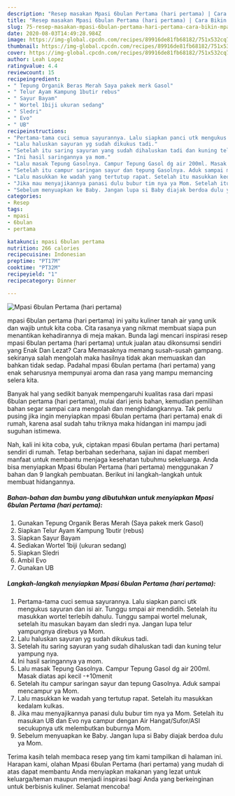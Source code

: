 ```yaml
---
description: "Resep masakan Mpasi 6bulan Pertama (hari pertama) | Cara Bikin Mpasi 6bulan Pertama (hari pertama) Yang Lezat"
title: "Resep masakan Mpasi 6bulan Pertama (hari pertama) | Cara Bikin Mpasi 6bulan Pertama (hari pertama) Yang Lezat"
slug: 75-resep-masakan-mpasi-6bulan-pertama-hari-pertama-cara-bikin-mpasi-6bulan-pertama-hari-pertama-yang-lezat
date: 2020-08-03T14:49:28.984Z
image: https://img-global.cpcdn.com/recipes/89916de81fb68182/751x532cq70/mpasi-6bulan-pertama-hari-pertama-foto-resep-utama.jpg
thumbnail: https://img-global.cpcdn.com/recipes/89916de81fb68182/751x532cq70/mpasi-6bulan-pertama-hari-pertama-foto-resep-utama.jpg
cover: https://img-global.cpcdn.com/recipes/89916de81fb68182/751x532cq70/mpasi-6bulan-pertama-hari-pertama-foto-resep-utama.jpg
author: Leah Lopez
ratingvalue: 4.4
reviewcount: 15
recipeingredient:
- " Tepung Organik Beras Merah Saya pakek merk Gasol"
- " Telur Ayam Kampung 1butir rebus"
- " Sayur Bayam"
- " Wortel 1biji ukuran sedang"
- " Sledri"
- " Evo"
- " UB"
recipeinstructions:
- "Pertama-tama cuci semua sayurannya. Lalu siapkan panci utk mengukus sayuran dan isi air. Tunggu smpai air mendidih. Setelah itu masukkan wortel terlebih dahulu. Tunggu sampai wortel melunak, setelah itu masukan bayam dan sledri nya. Jangan lupa telur yampungnya direbus ya Mom."
- "Lalu haluskan sayuran yg sudah dikukus tadi."
- "Setelah itu saring sayuran yang sudah dihaluskan tadi dan kuning telur yampung nya."
- "Ini hasil saringannya ya mom."
- "Lalu masak Tepung Gasolnya. Campur Tepung Gasol dg air 200ml. Masak diatas api kecil -+10menit"
- "Setelah itu campur saringan sayur dan tepung Gasolnya. Aduk sampai mencampur ya Mom."
- "Lalu masukkan ke wadah yang tertutup rapat. Setelah itu masukkan kedalam kulkas."
- "Jika mau menyajikannya panasi dulu bubur tim nya ya Mom. Setelah itu masukan UB dan Evo nya campur dengan Air Hangat/Sufor/ASI secukupnya utk melembutkan buburnya Mom."
- "Sebelum menyuapkan ke Baby. Jangan lupa si Baby diajak berdoa dulu ya Mom."
categories:
- Resep
tags:
- mpasi
- 6bulan
- pertama

katakunci: mpasi 6bulan pertama 
nutrition: 266 calories
recipecuisine: Indonesian
preptime: "PT17M"
cooktime: "PT32M"
recipeyield: "1"
recipecategory: Dinner

---
```



![Mpasi 6bulan Pertama (hari pertama)](https://img-global.cpcdn.com/recipes/89916de81fb68182/751x532cq70/mpasi-6bulan-pertama-hari-pertama-foto-resep-utama.jpg)


mpasi 6bulan pertama (hari pertama) ini yaitu kuliner tanah air yang unik dan wajib untuk kita coba. Cita rasanya yang nikmat membuat siapa pun menantikan kehadirannya di meja makan.
Bunda lagi mencari inspirasi resep mpasi 6bulan pertama (hari pertama) untuk jualan atau dikonsumsi sendiri yang Enak Dan Lezat? Cara Memasaknya memang susah-susah gampang. sekiranya salah mengolah maka hasilnya tidak akan memuaskan dan bahkan tidak sedap. Padahal mpasi 6bulan pertama (hari pertama) yang enak seharusnya mempunyai aroma dan rasa yang mampu memancing selera kita.



Banyak hal yang sedikit banyak mempengaruhi kualitas rasa dari mpasi 6bulan pertama (hari pertama), mulai dari jenis bahan, kemudian pemilihan bahan segar sampai cara mengolah dan menghidangkannya. Tak perlu pusing jika ingin menyiapkan mpasi 6bulan pertama (hari pertama) enak di rumah, karena asal sudah tahu triknya maka hidangan ini mampu jadi suguhan istimewa.


Nah, kali ini kita coba, yuk, ciptakan mpasi 6bulan pertama (hari pertama) sendiri di rumah. Tetap berbahan sederhana, sajian ini dapat memberi manfaat untuk membantu menjaga kesehatan tubuhmu sekeluarga. Anda bisa menyiapkan Mpasi 6bulan Pertama (hari pertama) menggunakan 7 bahan dan 9 langkah pembuatan. Berikut ini langkah-langkah untuk membuat hidangannya.

<!--inarticleads1-->

##### Bahan-bahan dan bumbu yang dibutuhkan untuk menyiapkan Mpasi 6bulan Pertama (hari pertama):

1. Gunakan  Tepung Organik Beras Merah (Saya pakek merk Gasol)
1. Siapkan  Telur Ayam Kampung 1butir (rebus)
1. Siapkan  Sayur Bayam
1. Sediakan  Wortel 1biji (ukuran sedang)
1. Siapkan  Sledri
1. Ambil  Evo
1. Gunakan  UB




<!--inarticleads2-->

##### Langkah-langkah menyiapkan Mpasi 6bulan Pertama (hari pertama):

1. Pertama-tama cuci semua sayurannya. Lalu siapkan panci utk mengukus sayuran dan isi air. Tunggu smpai air mendidih. Setelah itu masukkan wortel terlebih dahulu. Tunggu sampai wortel melunak, setelah itu masukan bayam dan sledri nya. Jangan lupa telur yampungnya direbus ya Mom.
1. Lalu haluskan sayuran yg sudah dikukus tadi.
1. Setelah itu saring sayuran yang sudah dihaluskan tadi dan kuning telur yampung nya.
1. Ini hasil saringannya ya mom.
1. Lalu masak Tepung Gasolnya. Campur Tepung Gasol dg air 200ml. Masak diatas api kecil -+10menit
1. Setelah itu campur saringan sayur dan tepung Gasolnya. Aduk sampai mencampur ya Mom.
1. Lalu masukkan ke wadah yang tertutup rapat. Setelah itu masukkan kedalam kulkas.
1. Jika mau menyajikannya panasi dulu bubur tim nya ya Mom. Setelah itu masukan UB dan Evo nya campur dengan Air Hangat/Sufor/ASI secukupnya utk melembutkan buburnya Mom.
1. Sebelum menyuapkan ke Baby. Jangan lupa si Baby diajak berdoa dulu ya Mom.




Terima kasih telah membaca resep yang tim kami tampilkan di halaman ini. Harapan kami, olahan Mpasi 6bulan Pertama (hari pertama) yang mudah di atas dapat membantu Anda menyiapkan makanan yang lezat untuk keluarga/teman maupun menjadi inspirasi bagi Anda yang berkeinginan untuk berbisnis kuliner. Selamat mencoba!
